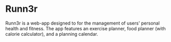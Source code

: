 # Runn3r

Runn3r is a web-app designed to for the management of users' personal health and fitness. The app features an exercise planner, food planner (with calorie calculator), and a planning calendar.
